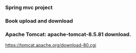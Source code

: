 ### Spring mvc project
### Book upload and download
### Apache Tomcat: apache-tomcat-8.5.81 download.

https://tomcat.apache.org/download-80.cgi
